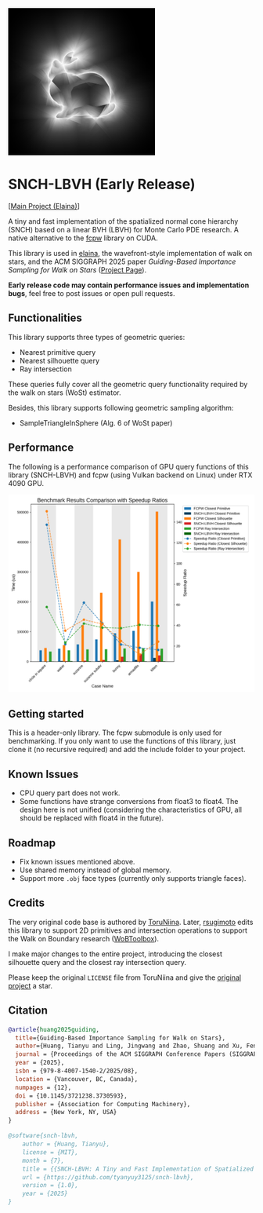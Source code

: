 <img src="teaser.png" alt="teaser" width="300" />

# SNCH-LBVH (Early Release)

[[Main Project (Elaina)](https://github.com/tyanyuy3125/elaina)]

A tiny and fast implementation of the spatialized normal cone hierarchy (SNCH) based on a linear BVH (LBVH) for Monte Carlo PDE research. A native alternative to the [fcpw](https://github.com/rohan-sawhney/fcpw) library on CUDA.

This library is used in [elaina](https://github.com/tyanyuy3125/elaina), the wavefront-style implementation of walk on stars, and the ACM SIGGRAPH 2025 paper *Guiding-Based Importance Sampling for Walk on Stars* ([Project Page](https://illumiart.net/the-guiding-stars)).

**Early release code may contain performance issues and implementation bugs**, feel free to post issues or open pull requests.

## Functionalities

This library supports three types of geometric queries:

* Nearest primitive query
* Nearest silhouette query
* Ray intersection

These queries fully cover all the geometric query functionality required by the walk on stars (WoSt) estimator.

Besides, this library supports following geometric sampling algorithm:

* SampleTriangleInSphere (Alg. 6 of WoSt paper)

## Performance

The following is a performance comparison of GPU query functions of this library (SNCH-LBVH) and fcpw (using Vulkan backend on Linux) under RTX 4090 GPU. 

![benchmark result](benchmark.png)

## Getting started

This is a header-only library. The fcpw submodule is only used for benchmarking. If you only want to use the functions of this library, just clone it (no recursive required) and add the include folder to your project.

## Known Issues

* CPU query part does not work.
* Some functions have strange conversions from float3 to float4. The design here is not unified (considering the characteristics of GPU, all should be replaced with float4 in the future).

## Roadmap

* Fix known issues mentioned above.
* Use shared memory instead of global memory.
* Support more `.obj` face types (currently only supports triangle faces).

## Credits

The very original code base is authored by [ToruNiina](https://github.com/ToruNiina/lbvh). Later, [rsugimoto](https://github.com/rsugimoto/lbvh) edits this library to support 2D primitives and intersection operations to support the Walk on Boundary research ([WoBToolbox](https://github.com/rsugimoto/WoBToolbox)). 

I make major changes to the entire project, introducing the closest silhouette query and the closest ray intersection query.

Please keep the original `LICENSE` file from ToruNiina and give the [original project](https://github.com/ToruNiina/lbvh) a star.

## Citation

```bibtex
@article{huang2025guiding,
  title={Guiding-Based Importance Sampling for Walk on Stars},
  author={Huang, Tianyu and Ling, Jingwang and Zhao, Shuang and Xu, Feng},
  journal = {Proceedings of the ACM SIGGRAPH Conference Papers (SIGGRAPH Conference Papers '25)},
  year = {2025},
  isbn = {979-8-4007-1540-2/2025/08},
  location = {Vancouver, BC, Canada},
  numpages = {12},
  doi = {10.1145/3721238.3730593},
  publisher = {Association for Computing Machinery},
  address = {New York, NY, USA}
}
```

```bibtex
@software{snch-lbvh,
	author = {Huang, Tianyu},
	license = {MIT},
	month = {7},
	title = {{SNCH-LBVH: A Tiny and Fast Implementation of Spatialized Normal Cone Hierarchy on CUDA}},
	url = {https://github.com/tyanyuy3125/snch-lbvh},
	version = {1.0},
	year = {2025}
}
```
